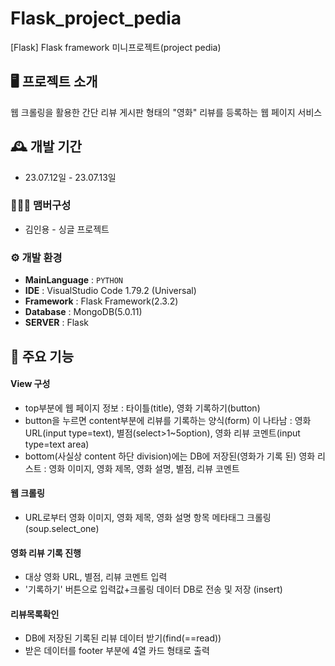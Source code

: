 # Flask_project_pedia
[Flask] Flask framework 미니프로젝트(project pedia) 

## 🖥️ 프로젝트 소개 
웹 크롤링을 활용한 간단 리뷰 게시판 형태의 "영화" 리뷰를 등록하는 웹 페이지 서비스

## 🕰️ 개발 기간
* 23.07.12일 - 23.07.13일

### 🧑‍🤝‍🧑 맴버구성 
 - 김인용 - 싱글 프로젝트

### ⚙️ 개발 환경 
- **MainLanguage** : `PYTHON`
- **IDE** : VisualStudio Code 1.79.2 (Universal)
- **Framework** : Flask Framework(2.3.2)
- **Database** : MongoDB(5.0.11)
- **SERVER** : Flask

## 📌 주요 기능
#### View 구성
- top부분에 웹 페이지 정보 : 타이틀(title), 영화 기록하기(button)
- button을 누르면 content부분에 리뷰를 기록하는 양식(form) 이 나타남
   : 영화 URL(input type=text), 별점(select>1~5option), 영화 리뷰 코멘트(input type=text area)
- bottom(사실상 content 하단 division)에는 DB에 저장된(영화가 기록 된) 영화 리스트 : 영화 이미지, 영화 제목, 영화 설명, 별점, 리뷰 코멘트

#### 웹 크롤링
- URL로부터 영화 이미지, 영화 제목, 영화 설명 항목 메타태그 크롤링(soup.select_one)

#### 영화 리뷰 기록 진행
- 대상 영화 URL, 별점, 리뷰 코멘트 입력
- '기록하기' 버튼으로 입력값+크롤링 데이터 DB로 전송 및 저장 (insert)

#### 리뷰목록확인
- DB에 저장된 기록된 리뷰 데이터 받기(find(==read))
- 받은 데이터를 footer 부분에 4열 카드 형태로 출력
